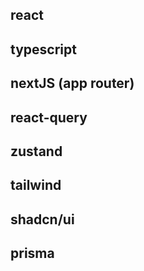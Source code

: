 ## react

## typescript

## nextJS (app router)

## react-query

## zustand

## tailwind

## shadcn/ui

## prisma
